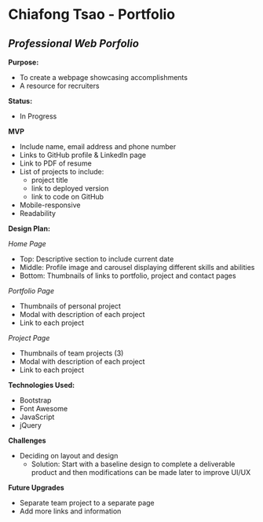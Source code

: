 # Chiafong Tsao - Portfolio
## *Professional Web Porfolio*

**Purpose:**
- To create a webpage showcasing accomplishments
- A resource for recruiters

**Status:**
- In Progress

**MVP**
- Include name, email address and phone number
- Links to GitHub profile & LinkedIn page
- Link to PDF of resume
- List of projects to include: 
    * project title
    * link to deployed version
    * link to code on GitHub
- Mobile-responsive
- Readability

**Design Plan:**

*Home Page*
- Top: Descriptive section to include current date
- Middle: Profile image and carousel displaying different skills and abilities
- Bottom: Thumbnails of links to portfolio, project and contact pages

*Portfolio Page*
- Thumbnails of personal project
- Modal with description of each project
- Link to each project

*Project Page*
- Thumbnails of team projects (3)
- Modal with description of each project
- Link to each project

**Technologies Used:**
- Bootstrap
- Font Awesome
- JavaScript
- jQuery

**Challenges**
- Deciding on layout and design
    * Solution: Start with a baseline design to complete a deliverable product and then modifications can be made later to improve UI/UX

**Future Upgrades**
- Separate team project to a separate page
- Add more links and information
